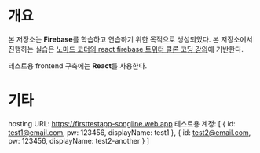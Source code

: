 # 개요
본 저장소는 **Firebase**를 학습하고 연습하기 위한 목적으로 생성되었다. 본 저장소에서 진행하는 실습은 [노마드 코더의 react firebase 트위터 클론 코딩 강의](https://nomadcoders.co/nwitter/lobby)에 기반한다.

테스트용 frontend 구축에는 **React**를 사용한다.

# 기타
hosting URL: https://firsttestapp-songline.web.app
테스트용 계정: [
    { id: test1@email.com, pw: 123456, displayName: test1 },
    { id: test2@email.com, pw: 123456, displayName: test2-another }
]
